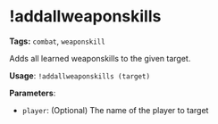 # !addallweaponskills

**Tags:** `combat`, `weaponskill`

Adds all learned weaponskills to the given target.

**Usage**: `!addallweaponskills (target)`

**Parameters**:
- `player`: (Optional) The name of the player to target
